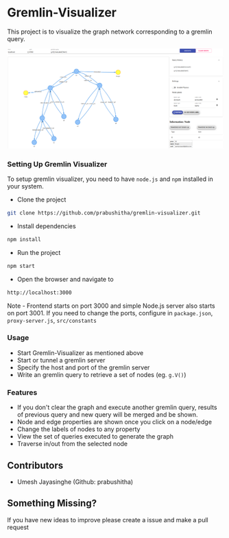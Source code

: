 # Gremlin-Visualizer
This project is to visualize the graph network corresponding to a gremlin query.

![alt text](https://raw.githubusercontent.com/prabushitha/Readme-Materials/master/Gremlin-Visualizer.png)

### Setting Up Gremlin Visualizer
To setup gremlin visualizer, you need to have `node.js` and `npm` installed in your system.

* Clone the project
```sh
git clone https://github.com/prabushitha/gremlin-visualizer.git
```
* Install dependencies
```sh
npm install
```
* Run the project
```sh
npm start
```
* Open the browser and navigate to
```sh
http://localhost:3000
```

Note - Frontend starts on port 3000 and simple Node.js server also starts on port 3001. If you need to change the ports, configure in `package.json`, `proxy-server.js`, `src/constants` 

### Usage
* Start Gremlin-Visualizer as mentioned above
* Start or tunnel a gremlin server
* Specify the host and port of the gremlin server
* Write an gremlin query to retrieve a set of nodes (eg. `g.V()`)

### Features
* If you don't clear the graph and execute another gremlin query, results of previous query and new query will be merged and be shown.
* Node and edge properties are shown once you click on a node/edge
* Change the labels of nodes to any property
* View the set of queries executed to generate the graph
* Traverse in/out from the selected node

### 
## Contributors
* Umesh Jayasinghe (Github: prabushitha)

## Something Missing?

If you have new ideas to improve please create a issue and make a pull request
